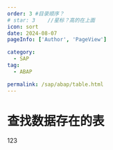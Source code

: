 ```yaml
---
order: 3 #目录顺序？
# star: 3    //星标？高的在上面
icon: sort
date: 2024-08-07
pageInfo: ['Author', 'PageView']

category:
  - SAP
tag:
  - ABAP

permalink: /sap/abap/table.html
---
```


# 查找数据存在的表

123
<!-- <Catalog base='/' hideHeading/> -->

